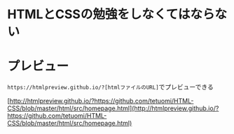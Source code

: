 # HTMLとCSSの勉強をしなくてはならない

# プレビュー
`https://htmlpreview.github.io/?[htmlファイルのURL]`でプレビューできる<br>

[http://htmlpreview.github.io/?https://github.com/tetuomi/HTML-CSS/blob/master/html/src/homepage.html](http://htmlpreview.github.io/?https://github.com/tetuomi/HTML-CSS/blob/master/html/src/homepage.html)
